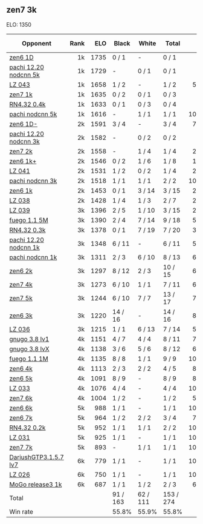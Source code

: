 ## zen7 3k ##

ELO: 1350

Opponent | Rank | ELO | Black | White | Total | Win rate
---------|-----:|----:|-------|-------|-------|-------:
[zen6 1D](zen6%201D.md) | 1k | 1735 | 0 / 1 | - | 0 / 1 | 0.0%
[pachi 12.20 nodcnn 5k](pachi%2012.20%20nodcnn%205k.md) | 1k | 1729 | - | 0 / 1 | 0 / 1 | 0.0%
[LZ 043](LZ%20043.md) | 1k | 1658 | 1 / 2 | - | 1 / 2 | 50.0%
[zen7 1k](zen7%201k.md) | 1k | 1635 | 0 / 2 | 0 / 1 | 0 / 3 | 0.0%
[RN4.32 0.4k](RN4.32%200.4k.md) | 1k | 1633 | 0 / 1 | 0 / 3 | 0 / 4 | 0.0%
[pachi nodcnn 5k](pachi%20nodcnn%205k.md) | 1k | 1616 | - | 1 / 1 | 1 / 1 | 100.0%
[zen6 1D-](zen6%201D-.md) | 2k | 1591 | 3 / 4 | - | 3 / 4 | 75.0%
[pachi 12.20 nodcnn 3k](pachi%2012.20%20nodcnn%203k.md) | 2k | 1582 | - | 0 / 2 | 0 / 2 | 0.0%
[zen7 2k](zen7%202k.md) | 2k | 1558 | - | 1 / 4 | 1 / 4 | 25.0%
[zen6 1k+](zen6%201k+.md) | 2k | 1546 | 0 / 2 | 1 / 6 | 1 / 8 | 12.5%
[LZ 041](LZ%20041.md) | 2k | 1531 | 1 / 2 | 0 / 2 | 1 / 4 | 25.0%
[pachi nodcnn 3k](pachi%20nodcnn%203k.md) | 2k | 1518 | 1 / 1 | 1 / 1 | 2 / 2 | 100.0%
[zen6 1k](zen6%201k.md) | 2k | 1453 | 0 / 1 | 3 / 14 | 3 / 15 | 20.0%
[LZ 038](LZ%20038.md) | 2k | 1428 | 1 / 4 | 1 / 3 | 2 / 7 | 28.6%
[LZ 039](LZ%20039.md) | 3k | 1396 | 2 / 5 | 1 / 10 | 3 / 15 | 20.0%
[fuego 1.1 5M](fuego%201.1%205M.md) | 3k | 1390 | 2 / 4 | 7 / 14 | 9 / 18 | 50.0%
[RN4.32 0.3k](RN4.32%200.3k.md) | 3k | 1378 | 0 / 1 | 7 / 19 | 7 / 20 | 35.0%
[pachi 12.20 nodcnn 1k](pachi%2012.20%20nodcnn%201k.md) | 3k | 1348 | 6 / 11 | - | 6 / 11 | 54.5%
[pachi nodcnn 1k](pachi%20nodcnn%201k.md) | 3k | 1311 | 2 / 3 | 6 / 10 | 8 / 13 | 61.5%
[zen6 2k](zen6%202k.md) | 3k | 1297 | 8 / 12 | 2 / 3 | 10 / 15 | 66.7%
[zen7 4k](zen7%204k.md) | 3k | 1273 | 6 / 10 | 1 / 1 | 7 / 11 | 63.6%
[zen7 5k](zen7%205k.md) | 3k | 1244 | 6 / 10 | 7 / 7 | 13 / 17 | 76.5%
[zen6 3k](zen6%203k.md) | 3k | 1220 | 14 / 16 | - | 14 / 16 | 87.5%
[LZ 036](LZ%20036.md) | 3k | 1215 | 1 / 1 | 6 / 13 | 7 / 14 | 50.0%
[gnugo 3.8 lv1](gnugo%203.8%20lv1.md) | 4k | 1151 | 4 / 7 | 4 / 4 | 8 / 11 | 72.7%
[gnugo 3.8 lvX](gnugo%203.8%20lvX.md) | 4k | 1138 | 3 / 6 | 5 / 6 | 8 / 12 | 66.7%
[fuego 1.1 1M](fuego%201.1%201M.md) | 4k | 1135 | 8 / 8 | 1 / 1 | 9 / 9 | 100.0%
[zen6 4k](zen6%204k.md) | 4k | 1113 | 2 / 3 | 2 / 2 | 4 / 5 | 80.0%
[zen6 5k](zen6%205k.md) | 4k | 1091 | 8 / 9 | - | 8 / 9 | 88.9%
[LZ 033](LZ%20033.md) | 4k | 1076 | 4 / 4 | - | 4 / 4 | 100.0%
[zen7 6k](zen7%206k.md) | 4k | 1004 | 1 / 2 | - | 1 / 2 | 50.0%
[zen6 6k](zen6%206k.md) | 5k | 988 | 1 / 1 | - | 1 / 1 | 100.0%
[zen6 7k](zen6%207k.md) | 5k | 964 | 1 / 2 | 2 / 2 | 3 / 4 | 75.0%
[RN4.32 0.2k](RN4.32%200.2k.md) | 5k | 952 | 1 / 1 | 1 / 1 | 2 / 2 | 100.0%
[LZ 031](LZ%20031.md) | 5k | 925 | 1 / 1 | - | 1 / 1 | 100.0%
[zen7 7k](zen7%207k.md) | 5k | 893 | - | 1 / 1 | 1 / 1 | 100.0%
[DariushGTP3.1.5.7 lv7](DariushGTP3.1.5.7%20lv7.md) | 6k | 779 | 1 / 1 | - | 1 / 1 | 100.0%
[LZ 026](LZ%20026.md) | 6k | 750 | 1 / 1 | - | 1 / 1 | 100.0%
[MoGo release3 1k](MoGo%20release3%201k.md) | 6k | 687 | 1 / 1 | 1 / 2 | 2 / 3 | 66.7%
Total | | | 91 / 163 | 62 / 111 | 153 / 274 | 
Win rate| | | 55.8% | 55.9% | 55.8% | 
